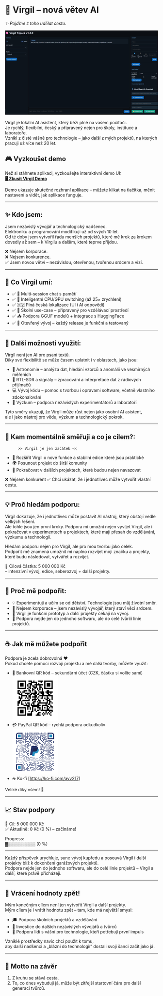 # 🌟 Virgil – nová větev AI
*✨ Pojďme z toho udělat cestu.*

[![Virgil Screenshot](screen-001.jpg)](screen-001.jpg)

Virgil je lokální AI asistent, který běží plně na vašem počítači.  
Je rychlý, flexibilní, český a připravený nejen pro školy, instituce a laboratoře.  
Vznikl z čisté vášně pro technologie – jako další z mých projektů, na kterých pracuji už více než 20 let.

## 🎮 Vyzkoušet demo

Než si stáhnete aplikaci, vyzkoušejte interaktivní demo UI:  
**[🖥️ Zkusit Virgil Demo](https://avv217.github.io/Projekt-Virgil)**

Demo ukazuje skutečné rozhraní aplikace – můžete klikat na tlačítka, měnit nastavení a vidět, jak aplikace funguje.

---

## ✨ Kdo jsem:
Jsem nezávislý vývojář a technologický nadšenec.  
Elektroniku a programování modifikuji už od svých 10 let.  
Od té doby jsem vytvořil řadu menších projektů, které mě krok za krokem dovedly až sem – k Virgilu a dalším, které teprve přijdou.  

❌ Nejsem korporace.  
❌ Nejsem konkurence.  
✅ Jsem novou větví – nezávislou, otevřenou, tvořenou srdcem a vizí.  

---

## 🚀 Co Virgil umí:
- ✅ 🧠  Multi-session chat s pamětí  
- ✅ 🔄  Inteligentní CPU/GPU switching (až 25× zrychlení)  
- ✅ 🇨🇿   Plná česká lokalizace (UI i AI odpovědi)  
- ✅ 🏫  Školní use-case – připravený pro vzdělávací prostředí  
- ✅ 📥  Podpora GGUF modelů + integrace s HuggingFace  
- ✅ 🔧  Otevřený vývoj – každý release je funkční a testovaný

---

## 🌌 Další možnosti využití:

Virgil není jen AI pro psaní textů.  
Díky své flexibilitě se může časem uplatnit i v oblastech, jako jsou:

- 🔭 Astronomie – analýza dat, hledání vzorců a anomálií ve vesmírných měřeních  
- 📡 RTL-SDR a signály – zpracování a interpretace dat z rádiových přijímačů  
- 💻 Vývoj kódu – pomoc s tvorbou i opravami software, včetně vlastního zdokonalování  
- 🧪 Výzkum – podpora nezávislých experimentátorů a laboratoří  

Tyto směry ukazují, že Virgil může růst nejen jako osobní AI asistent,  
ale i jako nástroj pro vědu, výzkum a technologický pokrok.

---

## 🎯 Kam momentálně směřuji a co je cílem?:
          >> Virgil je jen začátek <<
- 🚀 Rozšířit Virgil o nové funkce a stabilní edice které jsou praktické 
- 🌍 Posunout projekt do širší komunity  
- 🔄 Pokračovat v dalších projektech, které budou nejen navazovat  

❌ Nejsem konkurent
✅ Chci ukázat, že i jednotlivec může vytvořit vlastní cestu.  

---

## 💡 Proč hledám podporu:
Virgil dokazuje, že i jednotlivec může postavit AI nástroj, který obstojí vedle velkých řešení.  
Ale tohle jsou jen první kroky. 
Podpora mi umožní nejen vyvíjet Virgil, ale i pokračovat v experimentech a projektech, které mají přesah do vzdělávání, výzkumu a technologií.


Hledám podporu nejen pro Virgil, ale pro mou tvorbu jako celek.  
Podpořit mě znamená umožnit mi naplno rozvíjet moji značku a projekty, které budu následovat, vytvářet a rozvíjet.  

🎯 Cílová částka: 5 000 000 Kč  
– intenzivní vývoj, edice, seberozvoj + další projekty.

---

## 🌟 Proč mě podpořit:
- 💡 Experimentuji a učím se od dětství. Technologie jsou můj životní směr. 
- 💪 Nejsem korporace – jsem nezávislý vývojář, který staví věci srdcem. 
- 🚀 Virgil je funkční prototyp a další projekty čekají na vývoj.  
- 🔄 Podpora nejde jen do jednoho softwaru, ale do celé tvůrčí linie projektů. 

---

## ☕ Jak mě můžete podpořit

Podpora je zcela dobrovolná ❤️  
Pokud chcete pomoci rozvoji projektu a mé další tvorby, můžete využít:

- 📲 Bankovní QR kód – sekundární účet (CZK, částku si volíte sami)  
  <img src="https://github.com/AVV217/Projekt-Virgil/raw/main/airbank.jpg" width="150" alt="Bankovní QR kód">
- 💳 PayPal QR kód – rychlá podpora odkudkoliv  
  <img src="https://github.com/AVV217/Projekt-Virgil/raw/main/qr_paypal.png" width="150" alt="PayPal QR kód">
- ☕ Ko-fi [https://ko-fi.com/avv217]


Veliké díky všem! 🙏

---

## 📈 Stav podpory

🎯 Cíl: 5 000 000 Kč  
✅ Aktuálně: 0 Kč (0 %) – začínáme!  

Progress:  
▓░░░░░░░░░ (0 %)

---

Každý příspěvek urychluje, sune vývoj kupředu a posouvá Virgil i další projekty blíž k dokončení garážových projektů.  
Podpora nejde jen do jednoho softwaru, ale do celé linie projektů – Virgil a další, které právě přicházejí.

---

## 🔄 Vrácení hodnoty zpět!

Mým konečným cílem není jen vytvořit Virgil a další projekty.  
Mým cílem je i vrátit hodnotu zpět – tam, kde má největší smysl:

- 🎓 Podpora školních projektů a vzdělávání  
- 🚀 Investice do dalších nezávislých vývojářů a tvůrců  
- 🤝 Podpora lidí s vášní pro technologie, kteří potřebují první impuls  

Vzniklé prostředky navíc chci použít k tomu,  
aby další nadšenci a „blázni do technologií“ dostali svoji šanci začít jako já.

---

## 🌟 Motto na závěr
1) Z kruhu se stává cesta.  
2) To, co dnes vybuduji já, může být zítřejší startovní čára pro další generaci tvůrců.
